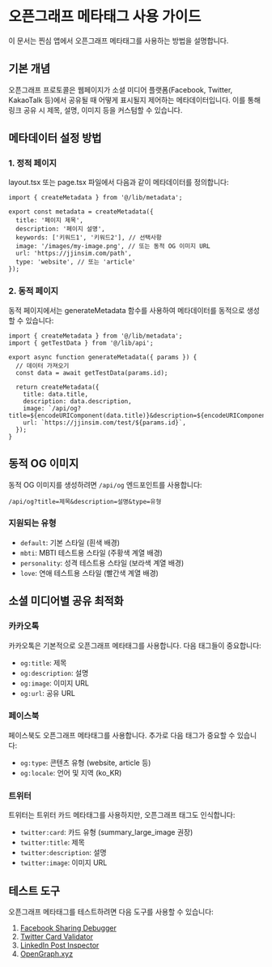 # 오픈그래프 메타태그 사용 가이드

이 문서는 찐심 앱에서 오픈그래프 메타태그를 사용하는 방법을 설명합니다.

## 기본 개념

오픈그래프 프로토콜은 웹페이지가 소셜 미디어 플랫폼(Facebook, Twitter, KakaoTalk 등)에서 공유될 때 어떻게 표시될지 제어하는 메타데이터입니다. 이를 통해 링크 공유 시 제목, 설명, 이미지 등을 커스텀할 수 있습니다.

## 메타데이터 설정 방법

### 1. 정적 페이지

layout.tsx 또는 page.tsx 파일에서 다음과 같이 메타데이터를 정의합니다:

```tsx
import { createMetadata } from '@/lib/metadata';

export const metadata = createMetadata({
  title: '페이지 제목',
  description: '페이지 설명',
  keywords: ['키워드1', '키워드2'], // 선택사항
  image: '/images/my-image.png', // 또는 동적 OG 이미지 URL
  url: 'https://jjinsim.com/path',
  type: 'website', // 또는 'article'
});
```

### 2. 동적 페이지

동적 페이지에서는 generateMetadata 함수를 사용하여 메타데이터를 동적으로 생성할 수 있습니다:

```tsx
import { createMetadata } from '@/lib/metadata';
import { getTestData } from '@/lib/api';

export async function generateMetadata({ params }) {
  // 데이터 가져오기
  const data = await getTestData(params.id);
  
  return createMetadata({
    title: data.title,
    description: data.description,
    image: `/api/og?title=${encodeURIComponent(data.title)}&description=${encodeURIComponent(data.description)}&type=test`,
    url: `https://jjinsim.com/test/${params.id}`,
  });
}
```

## 동적 OG 이미지

동적 OG 이미지를 생성하려면 `/api/og` 엔드포인트를 사용합니다:

```
/api/og?title=제목&description=설명&type=유형
```

### 지원되는 유형

- `default`: 기본 스타일 (흰색 배경)
- `mbti`: MBTI 테스트용 스타일 (주황색 계열 배경)
- `personality`: 성격 테스트용 스타일 (보라색 계열 배경)
- `love`: 연애 테스트용 스타일 (빨간색 계열 배경)

## 소셜 미디어별 공유 최적화

### 카카오톡

카카오톡은 기본적으로 오픈그래프 메타태그를 사용합니다. 다음 태그들이 중요합니다:

- `og:title`: 제목
- `og:description`: 설명
- `og:image`: 이미지 URL
- `og:url`: 공유 URL

### 페이스북

페이스북도 오픈그래프 메타태그를 사용합니다. 추가로 다음 태그가 중요할 수 있습니다:

- `og:type`: 콘텐츠 유형 (website, article 등)
- `og:locale`: 언어 및 지역 (ko_KR)

### 트위터

트위터는 트위터 카드 메타태그를 사용하지만, 오픈그래프 태그도 인식합니다:

- `twitter:card`: 카드 유형 (summary_large_image 권장)
- `twitter:title`: 제목
- `twitter:description`: 설명
- `twitter:image`: 이미지 URL

## 테스트 도구

오픈그래프 메타태그를 테스트하려면 다음 도구를 사용할 수 있습니다:

1. [Facebook Sharing Debugger](https://developers.facebook.com/tools/debug/)
2. [Twitter Card Validator](https://cards-dev.twitter.com/validator)
3. [LinkedIn Post Inspector](https://www.linkedin.com/post-inspector/)
4. [OpenGraph.xyz](https://www.opengraph.xyz/) 